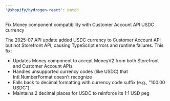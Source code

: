 ```yaml
---
'@shopify/hydrogen-react': patch
---
```


Fix Money component compatibility with Customer Account API USDC currency

The 2025-07 API update added USDC currency to Customer Account API but not Storefront API, causing TypeScript errors and runtime failures. This fix:

- Updates Money component to accept MoneyV2 from both Storefront and Customer Account APIs
- Handles unsupported currency codes (like USDC) that Intl.NumberFormat doesn't recognize
- Falls back to decimal formatting with currency code suffix (e.g., "100.00 USDC")
- Maintains 2 decimal places for USDC to reinforce its 1:1 USD peg